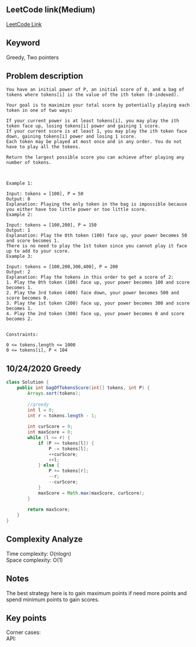 ## LeetCode link(Medium)
[LeetCode Link](https://leetcode.com/problems/bag-of-tokens/)
 
## Keyword
Greedy, Two pointers

## Problem description
```
You have an initial power of P, an initial score of 0, and a bag of tokens where tokens[i] is the value of the ith token (0-indexed).

Your goal is to maximize your total score by potentially playing each token in one of two ways:

If your current power is at least tokens[i], you may play the ith token face up, losing tokens[i] power and gaining 1 score.
If your current score is at least 1, you may play the ith token face down, gaining tokens[i] power and losing 1 score.
Each token may be played at most once and in any order. You do not have to play all the tokens.

Return the largest possible score you can achieve after playing any number of tokens.

 

Example 1:

Input: tokens = [100], P = 50
Output: 0
Explanation: Playing the only token in the bag is impossible because you either have too little power or too little score.
Example 2:

Input: tokens = [100,200], P = 150
Output: 1
Explanation: Play the 0th token (100) face up, your power becomes 50 and score becomes 1.
There is no need to play the 1st token since you cannot play it face up to add to your score.
Example 3:

Input: tokens = [100,200,300,400], P = 200
Output: 2
Explanation: Play the tokens in this order to get a score of 2:
1. Play the 0th token (100) face up, your power becomes 100 and score becomes 1.
2. Play the 3rd token (400) face down, your power becomes 500 and score becomes 0.
3. Play the 1st token (200) face up, your power becomes 300 and score becomes 1.
4. Play the 2nd token (300) face up, your power becomes 0 and score becomes 2.
 

Constraints:

0 <= tokens.length <= 1000
0 <= tokens[i], P < 104
```
## 10/24/2020 Greedy
```java
class Solution {
    public int bagOfTokensScore(int[] tokens, int P) {
        Arrays.sort(tokens);
        
        //greedy
        int l = 0;
        int r = tokens.length - 1;
        
        int curScore = 0;
        int maxScore = 0;
        while (l <= r) {
            if (P >= tokens[l]) {
                P -= tokens[l];
                ++curScore;
                ++l;
            } else {
                P += tokens[r];
                --r;
                --curScore;
            }
            maxScore = Math.max(maxScore, curScore);
        }
        
        return maxScore;
    }
}
```

## Complexity Analyze
Time complexity: O(nlogn)  
Space complexity: O(1)

## Notes
The best strategy here is to gain maximum points if need more points and spend minimum points to gain scores.  

## Key points
Corner cases:   
API: